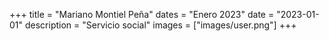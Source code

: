 +++
title = "Mariano Montiel Peña"
dates = "Enero 2023"
date = "2023-01-01"
description = "Servicio social"
images = ["images/user.png"]
+++
